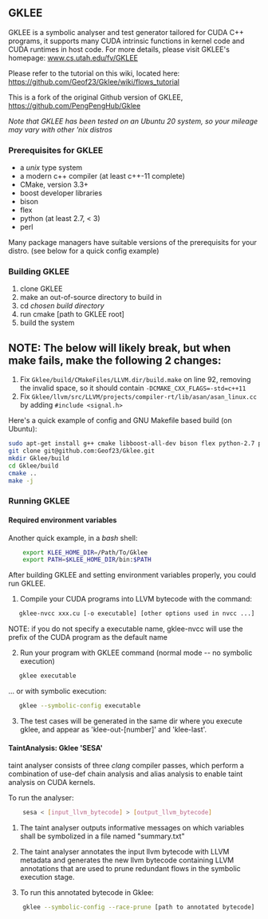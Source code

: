 ## GKLEE

GKLEE is a symbolic analyser and test generator tailored for CUDA C++ programs,
it supports many CUDA intrinsic functions in kernel code and CUDA runtimes in host code.
For more details, please visit GKLEE's homepage:
www.cs.utah.edu/fv/GKLEE

Please refer to the tutorial on this wiki, located here:
https://github.com/Geof23/Gklee/wiki/flows_tutorial

This is a fork of the original Github version of GKLEE, https://github.com/PengPengHub/Gklee

*Note that GKLEE has been tested on an Ubuntu 20 system, so your mileage may vary with other 'nix distros*

### Prerequisites for GKLEE

* a *unix* type system
* a modern c++ compiler (at least c++-11 complete)
* CMake, version 3.3+
* boost developer libraries
* bison
* flex
* python (at least 2.7, < 3)
* perl

Many package managers have suitable versions of the prerequisits for your distro.
(see below for a quick config example)

### Building GKLEE

1. clone GKLEE
2. make an out-of-source directory to build in
3. cd _chosen build directory_
4. run cmake [path to GKLEE root]
5. build the system

## NOTE: The below will likely break, but when make fails, make the following 2 changes:
1. Fix `Gklee/build/CMakeFiles/LLVM.dir/build.make` on line 92, removing the invalid space, so it should contain `-DCMAKE_CXX_FLAGS=-std=c++11`
2. Fix `Gklee/llvm/src/LLVM/projects/compiler-rt/lib/asan/asan_linux.cc` by adding `#include <signal.h>`


Here's a quick example of config and GNU Makefile based build (on Ubuntu):

```bash
sudo apt-get install g++ cmake libboost-all-dev bison flex python-2.7 perl
git clone git@github.com:Geof23/Gklee.git
mkdir Gklee/build
cd Gklee/build
cmake ..
make -j
```

### Running GKLEE
#### Required environment variables
Another quick example, in a *bash* shell:
```bash
	export KLEE_HOME_DIR=/Path/To/Gklee
	export PATH=$KLEE_HOME_DIR/bin:$PATH
```

After building GKLEE and setting environment variables properly, you could run GKLEE.

1. Compile your CUDA programs into LLVM bytecode with the command: 

```bash
   gklee-nvcc xxx.cu [-o executable] [other options used in nvcc ...]
```
   
   NOTE: if you do not specify a executable name, gklee-nvcc will use the prefix 
   of the CUDA program as the default name

2. Run your program with GKLEE command (normal mode -- no symbolic execution)

```bash
   gklee executable
```

... or with symbolic execution:
```bash
   gklee --symbolic-config executable
```

3. The test cases will be generated in the same dir where you execute gklee, 
   and appear as 'klee-out-[number]' and 'klee-last'.

#### TaintAnalysis: Gklee 'SESA'

taint analyser consists of three *clang* compiler passes, which perform a combination of 
use-def chain analysis and alias analysis to enable taint analysis on CUDA kernels.

To run the analyser:

```bash
	sesa < [input_llvm_bytecode] > [output_llvm_bytecode]
```

1. The taint analyser outputs informative messages on which variables shall 
be symbolized in a file named "summary.txt"

2. The taint analyser annotates the input llvm bytecode with LLVM metadata 
and generates the new llvm bytecode containing LLVM annotations that are used 
to prune redundant flows in the symbolic execution stage.

3. To run this annotated bytecode in Gklee:

```bash
	gklee --symbolic-config --race-prune [path to annotated bytecode]
```
